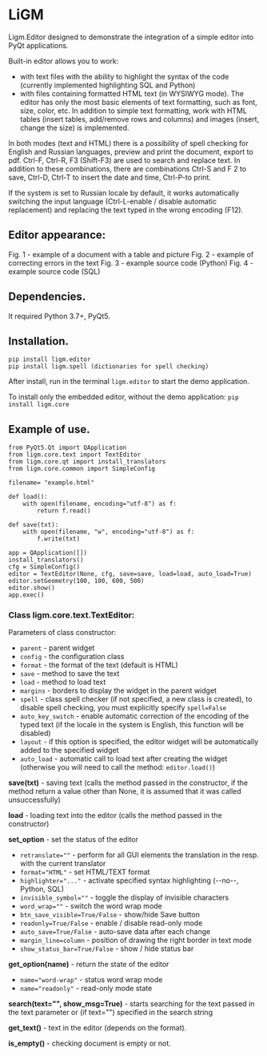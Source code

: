 # LiGM

Ligm.Editor designed to demonstrate the integration of a simple editor into PyQt applications.

Built-in editor allows you to work:
* with text files with the ability to highlight the syntax of the code (currently implemented highlighting SQL and Python)
* with files containing formatted HTML text (in WYSIWYG mode). The editor has only the most basic elements of text formatting, such as font, size, color, etc. In addition to simple text formatting, work with HTML tables (insert tables, add/remove rows and columns) and images (insert, change the size) is implemented.

In both modes (text and HTML) there is a possibility of spell checking for English and Russian languages, preview and print the document, export to pdf. Ctrl-F, Ctrl-R, F3 (Shift-F3) are used to search and replace text. In addition to these combinations, there are combinations Ctrl-S and F 2 to save, Ctrl-D, Ctrl-T to insert the date and time, Ctrl-P-to print. 

If the system is set to Russian locale by default, it works automatically switching the input language (Ctrl-L-enable / disable automatic replacement) and replacing the text typed in the wrong encoding (F12).

## Editor appearance:

Fig. 1 - example of a document with a table and picture
Fig. 2 - example of correcting errors in the text
Fig. 3 - example source code (Python)
Fig. 4 - example source code (SQL)

## Dependencies.
It required Python 3.7+, PyQt5.

## Installation.

    pip install ligm.editor
    pip install ligm.spell (dictionaries for spell checking)

After install, run in the terminal `ligm.editor` to start the demo application.

To install only the embedded editor, without the demo application:
    `pip install ligm.core`


## Example of use.

    from PyQt5.Qt import QApplication
    from ligm.core.text import TextEditor
    from ligm.core.qt import install_translators
    from ligm.core.common import SimpleConfig

    filename= "example.html"

    def load():
        with open(filename, encoding="utf-8") as f:
            return f.read()

    def save(txt):
        with open(filename, "w", encoding="utf-8") as f:
            f.write(txt)

    app = QApplication([])
    install_translators()
    cfg = SimpleConfig()
    editor = TextEditor(None, cfg, save=save, load=load, auto_load=True)
    editor.setGeometry(100, 100, 600, 500)
    editor.show()
    app.exec()


 


### Class ligm.core.text.TextEditor:

Parameters of class constructor:
* `parent` - parent widget
* `config` - the configuration class
* `format` - the format of the text (default is HTML) 
* `save` - method to save the text
* `load` - method to load text
* `margins` - borders to display the widget in the parent widget
* `spell` - class spell checker (if not specified, a new class is created), to disable spell checking, you must explicitly specify `spell=False`
* `auto_key_switch` - enable automatic correction of the encoding of the typed text (if the locale in the system is English, this function will be disabled)
* `layout` - if this option is specified, the editor widget will be automatically added to the specified widget
* `auto_load` - automatic call to load text after creating the widget (otherwise you will need to call the method: `editor.load()`)


**save(txt)** - saving text (calls the method passed in the constructor, if the method return a value other than None, it is assumed that it was called unsuccessfully)

**load** - loading text into the editor (calls the method passed in the constructor)

**set_option**  - set the status of the editor

* `retranslate=""` - perform for all GUI elements the translation in the resp. with the current translator
* `format="HTML"` - set HTML/TEXT format
* `highlighter="..."` - activate specified syntax highlighting (--no--, Python, SQL)
* `invisible_symbol=""` - toggle the display of invisible characters
* `word_wrap=""` - switch the word wrap mode
* `btn_save_visible=True/False` - show/hide Save button
* `readonly=True/False` - enable / disable read-only mode
* `auto_save=True/False` - auto-save data after each change
* `margin_line=column` - position of drawing the right border in text mode
* `show_status_bar=True/False`  - show / hide status bar

**get_option(name)**  - return the state of the editor

* `name="word-wrap"` - status word wrap mode
* `name="readonly"` - read-only mode state

**search(text="", show_msg=True)** - starts searching for the text passed in the text parameter or (if text="") specified in the search string

**get_text()** - text in the editor (depends on the format).

**is_empty()** - checking document is empty or not.

